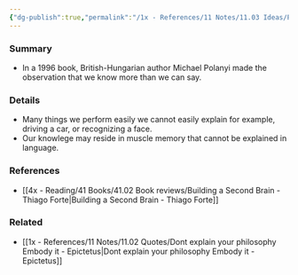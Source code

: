 ```yaml
---
{"dg-publish":true,"permalink":"/1x - References/11 Notes/11.03 Ideas/Polanyi Paradox - We know more than we can explain/","title":"Polanyi Paradox - We know more than we can explain","noteIcon":"","created":"2023-09-16T13:00:52.442+03:00","updated":"2024-02-14T20:18:25.503+03:00"}
---
```



### Summary
- In a 1996 book, British-Hungarian author Michael Polanyi made the observation that we know more than we can say.

### Details
- Many things we perform easily we cannot easily explain for example, driving a car, or recognizing a face.
- Our knowlege may reside in muscle memory that cannot be explained in language.

### References
- [[4x - Reading/41 Books/41.02 Book reviews/Building a Second Brain - Thiago Forte\|Building a Second Brain - Thiago Forte]]


### Related
- [[1x - References/11 Notes/11.02 Quotes/Dont explain your philosophy Embody it - Epictetus\|Dont explain your philosophy Embody it - Epictetus]]